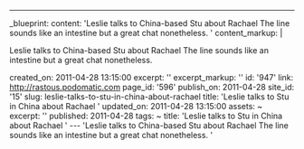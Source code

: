---
_blueprint:
  content: 'Leslie talks to China-based Stu about Rachael The line sounds like an
    intestine but a great chat nonetheless. '
  content_markup: |
    <p>Leslie talks to China-based Stu about Rachael The line sounds like an intestine but a great chat nonetheless.</p>
  created_on: 2011-04-28 13:15:00
  excerpt: ''
  excerpt_markup: ''
  id: '947'
  link: http://rastous.podomatic.com
  page_id: '596'
  publish_on: 2011-04-28
  site_id: '15'
  slug: leslie-talks-to-stu-in-china-about-rachael
  title: 'Leslie talks to Stu in China about Rachael '
  updated_on: 2011-04-28 13:15:00
assets: ~
excerpt: ''
published: 2011-04-28
tags: ~
title: 'Leslie talks to Stu in China about Rachael '
--- 'Leslie talks to China-based Stu about Rachael The line sounds like an intestine
  but a great chat nonetheless. '
